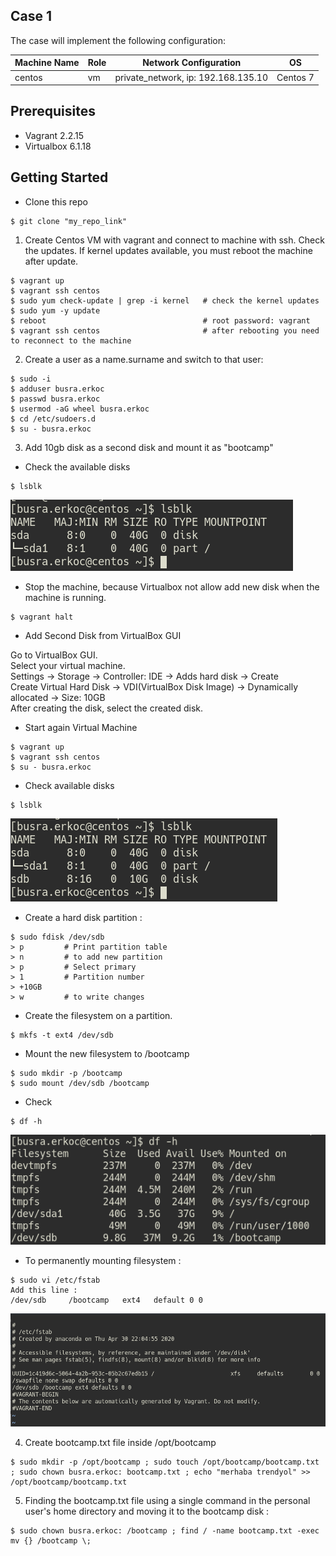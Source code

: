 ## Case 1

The case will implement the following configuration:

| Machine  Name | Role          | Network Configuration                  | OS                         |
|---------------|---------------|----------------------------------------|----------------------------|
|  centos       |    vm         | private_network, ip: 192.168.135.10    | Centos 7   |

## Prerequisites

* Vagrant 2.2.15 
* Virtualbox 6.1.18

## Getting Started

* Clone this repo

```
$ git clone "my_repo_link"
```

1. Create Centos VM with vagrant and connect to machine with ssh. Check the updates. If kernel updates available, you must reboot the machine after update.

```
$ vagrant up
$ vagrant ssh centos
$ sudo yum check-update | grep -i kernel   # check the kernel updates
$ sudo yum -y update
$ reboot                                   # root password: vagrant
$ vagrant ssh centos                       # after rebooting you need to reconnect to the machine
```

2. Create a user as a name.surname and switch to that user:

```
$ sudo -i  
$ adduser busra.erkoc
$ passwd busra.erkoc
$ usermod -aG wheel busra.erkoc
$ cd /etc/sudoers.d
$ su - busra.erkoc
```

3. Add 10gb disk as a second disk and mount it as "bootcamp"

* Check the available disks

```
$ lsblk
```

![lsblk](docs/before_new_disk.png)

* Stop the machine, because Virtualbox not allow add new disk when the machine is running.

```
$ vagrant halt
```
* Add Second Disk from VirtualBox GUI

Go to VirtualBox GUI.  
Select your virtual machine.  
Settings -> Storage -> Controller: IDE -> Adds hard disk -> Create  
Create Virtual Hard Disk -> VDI(VirtualBox Disk Image) -> Dynamically allocated -> Size: 10GB  
After creating the disk, select the created disk.  

* Start again Virtual Machine

```
$ vagrant up
$ vagrant ssh centos
$ su - busra.erkoc
```

* Check available disks

```
$ lsblk
```

![lsblk](docs/new_disk.png)

* Create a hard disk partition :

```
$ sudo fdisk /dev/sdb
> p         # Print partition table
> n         # to add new partition
> p         # Select primary
> 1         # Partition number
> +10GB
> w         # to write changes
```

* Create the filesystem on a partition.

```
$ mkfs -t ext4 /dev/sdb
```

* Mount the new filesystem to /bootcamp

```
$ sudo mkdir -p /bootcamp
$ sudo mount /dev/sdb /bootcamp
```

* Check

``` 
$ df -h
```
![df-h](docs/df-h.png)

* To permanently mounting filesystem :

```
$ sudo vi /etc/fstab
Add this line : 
/dev/sdb     /bootcamp   ext4   default 0 0 
```
![/etc/fstab](docs/fstab.png)

4. Create bootcamp.txt file inside /opt/bootcamp

```
$ sudo mkdir -p /opt/bootcamp ; sudo touch /opt/bootcamp/bootcamp.txt ; sudo chown busra.erkoc: bootcamp.txt ; echo "merhaba trendyol" >> /opt/bootcamp/bootcamp.txt
```

5. Finding the bootcamp.txt file using a single command in the personal user's home directory and moving it to the bootcamp disk :

```
$ sudo chown busra.erkoc: /bootcamp ; find / -name bootcamp.txt -exec mv {} /bootcamp \;
```